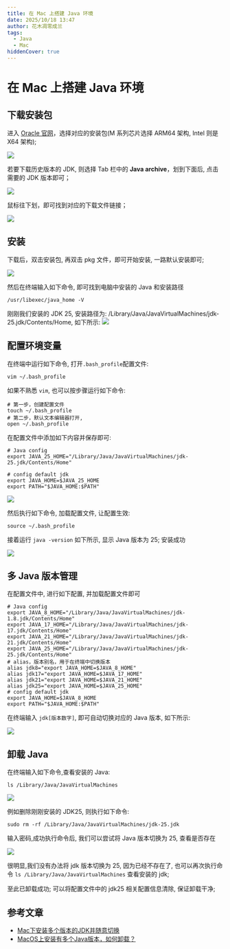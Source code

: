 ```yaml
---
title: 在 Mac 上搭建 Java 环境
date: 2025/10/18 13:47
author: 花木凋零成兰
tags: 
  - Java
  - Mac
hiddenCover: true
---
```


# 在 Mac 上搭建 Java 环境

## 下载安装包

进入 [Oracle 官网](https://www.oracle.com/cn/java/technologies/downloads/#jdk25-mac)，选择对应的安装包(M 系列芯片选择 ARM64 架构, Intel 则是 X64 架构);

![](在Mac上搭建Java环境/1760766895633.png)

若要下载历史版本的 JDK, 则选择 Tab 栏中的 **Java archive**，划到下面后, 点击需要的 JDK 版本即可；

![](在Mac上搭建Java环境/1760767230103.png)

鼠标往下划，即可找到对应的下载文件链接；

![](在Mac上搭建Java环境/1760767348150.png)

## 安装

下载后，双击安装包, 再双击 pkg 文件，即可开始安装, 一路默认安装即可;

![](在Mac上搭建Java环境/1760767855620.png)

然后在终端输入如下命令, 即可找到电脑中安装的 Java 和安装路径

```shell
/usr/libexec/java_home -V
```
刚刚我们安装的 JDK 25, 安装路径为: /Library/Java/JavaVirtualMachines/jdk-25.jdk/Contents/Home, 如下所示:
![](在Mac上搭建Java环境/1760768066440.png)

## 配置环境变量

在终端中运行如下命令, 打开`.bash_profile`配置文件:

```shell
vim ~/.bash_profile
```
如果不熟悉 `vim`, 也可以按步骤运行如下命令:

```shell
# 第一步，创建配置文件
touch ~/.bash_profile
# 第二步，默认文本编辑器打开,
open ~/.bash_profile
```

在配置文件中添加如下内容并保存即可:
```shell
# Java config
export JAVA_25_HOME="/Library/Java/JavaVirtualMachines/jdk-25.jdk/Contents/Home"

# config default jdk
export JAVA_HOME=$JAVA_25_HOME
export PATH="$JAVA_HOME:$PATH"
```
![](在Mac上搭建Java环境/1760768684579.png)

然后执行如下命令, 加载配置文件, 让配置生效:

```shell
source ~/.bash_profile
```

接着运行 `java -version` 如下所示, 显示 Java 版本为 25; 安装成功

![](在Mac上搭建Java环境/1760768879113.png)

## 多 Java 版本管理

在配置文件中, 进行如下配置, 并加载配置文件即可

```shell
# Java config
export JAVA_8_HOME="/Library/Java/JavaVirtualMachines/jdk-1.8.jdk/Contents/Home"
export JAVA_17_HOME="/Library/Java/JavaVirtualMachines/jdk-17.jdk/Contents/Home"
export JAVA_21_HOME="/Library/Java/JavaVirtualMachines/jdk-21.jdk/Contents/Home"
export JAVA_25_HOME="/Library/Java/JavaVirtualMachines/jdk-25.jdk/Contents/Home"
# alias，版本别名，用于在终端中切换版本
alias jdk8="export JAVA_HOME=$JAVA_8_HOME"
alias jdk17="export JAVA_HOME=$JAVA_17_HOME"
alias jdk21="export JAVA_HOME=$JAVA_21_HOME"
alias jdk25="export JAVA_HOME=$JAVA_25_HOME"
# config default jdk
export JAVA_HOME=$JAVA_8_HOME
export PATH="$JAVA_HOME:$PATH"
```

在终端输入 `jdk[版本数字]`, 即可自动切换对应的 Java 版本, 如下所示:

![](在Mac上搭建Java环境/1760769354454.png)

## 卸载 Java

在终端输入如下命令,查看安装的 Java:

```shell
ls /Library/Java/JavaVirtualMachines
```

![](./在Mac上搭建Java环境/1760770006458.png)

例如删除刚刚安装的 JDK25, 则执行如下命令:

```shell
sudo rm -rf /Library/Java/JavaVirtualMachines/jdk-25.jdk
```

输入密码,成功执行命令后, 我们可以尝试将 Java 版本切换为 25, 查看是否存在

![](./在Mac上搭建Java环境/1760770312033.png)

很明显,我们没有办法将 jdk 版本切换为 25, 因为已经不存在了, 也可以再次执行命令 `ls /Library/Java/JavaVirtualMachines` 查看安装的 jdk;

至此已卸载成功; 可以将配置文件中的 jdk25 相关配置信息清除, 保证卸载干净;

## 参考文章

- [Mac下安装多个版本的JDK并随意切换](https://blog.csdn.net/wo541075754/article/details/115283006)
- [MacOS上安装有多个Java版本，如何卸载？](https://blog.csdn.net/sulia1234567890/article/details/119976993)
